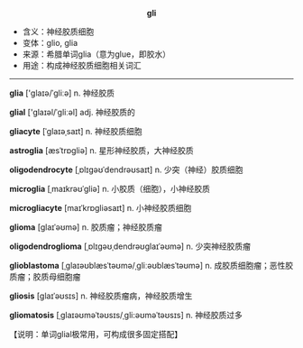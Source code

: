 
**<center>gli</center>**

- <span class="definition">含义：神经胶质细胞</span>
- <span class="definition">变体：glio, glia</span>
- <span class="definition">来源：希腊单词glia（意为glue，即胶水）</span>
- <span class="definition">用途：构成神经胶质细胞相关词汇</span>


---


<span class="vocabulary">**glia**</span> ['glaɪə/ˈɡliːə] n. 神经胶质

<span class="vocabulary">**glial**</span> ['glaɪəl/ˈɡliːəl] adj. 神经胶质的

<span class="vocabulary">**gliacyte**</span> [ˈglaɪəˌsaɪt] n. 神经胶质细胞

<span class="vocabulary">**astroglia**</span> [æsˈtrɒgliə] n. 星形神经胶质，大神经胶质

<span class="vocabulary">**oligodendrocyte**</span> [ˌɒlɪɡəʊˈdendrəʊsaɪt] n. 少突（神经）胶质细胞

<span class="vocabulary">**microglia**</span> [ˌmaɪkrəʊˈɡliə] n. 小胶质（细胞），小神经胶质

<span class="vocabulary">**microgliacyte**</span> [maɪˈkrɒgliəsaɪt] n. 小神经胶质细胞

<span class="vocabulary">**glioma**</span> [ɡlaɪˈəʊmə] n. 胶质瘤；神经胶质瘤

<span class="vocabulary">**oligodendroglioma**</span> [ˌɒlɪgəʊˌdendrəʊglaɪˈəʊmə] n. 少突神经胶质瘤

<span class="vocabulary">**glioblastoma**</span> [ˌɡlaɪəʊblæsˈtəʊmə/ˌɡliːəʊblæsˈtəʊmə] n. 成胶质细胞瘤；恶性胶质瘤；胶质母细胞瘤

<span class="vocabulary">**gliosis**</span> [ɡlaɪˈəʊsɪs] n. 神经胶质瘤病，神经胶质增生

<span class="vocabulary">**gliomatosis**</span> [ˌɡlaɪəʊməˈtəʊsɪs/ˌɡli:əʊməˈtəʊsɪs] n. 神经胶质过多

【说明：单词glial极常用，可构成很多固定搭配】